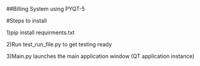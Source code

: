 ##Billing System using PYQT-5

#Steps to install

1)pip install requirments.txt

2)Run test_run_file.py to get testing ready

3)Main.py launches the main application window (QT application instance)




